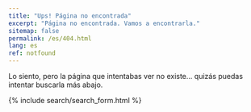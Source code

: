 ```yaml
---
title: "Ups! Página no encontrada"
excerpt: "Página no encontrada. Vamos a encontrarla."
sitemap: false
permalink: /es/404.html
lang: es
ref: notfound
---
```


Lo siento, pero la página que intentabas ver no existe... quizás puedas intentar buscarla más abajo.

<div class="search-content is--visible">
  {% include search/search_form.html %}
</div>
